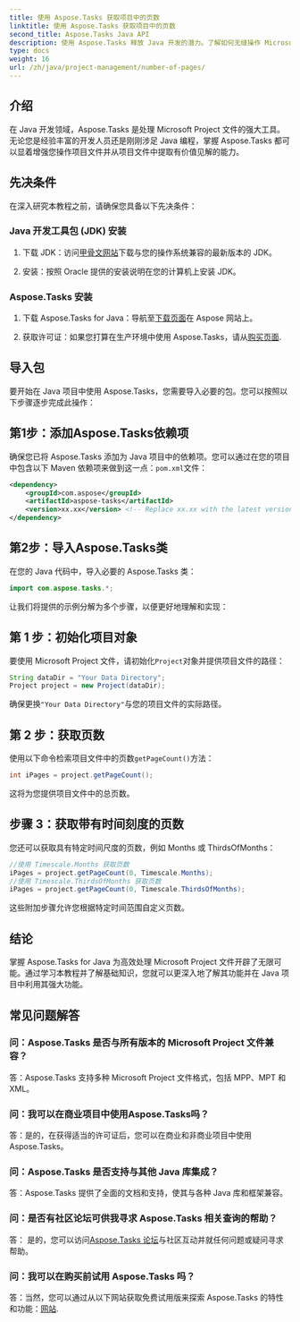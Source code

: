 ```yaml
---
title: 使用 Aspose.Tasks 获取项目中的页数
linktitle: 使用 Aspose.Tasks 获取项目中的页数
second_title: Aspose.Tasks Java API
description: 使用 Aspose.Tasks 释放 Java 开发的潜力。了解如何无缝操作 Microsoft Project 文件并提高您的工作效率。
type: docs
weight: 16
url: /zh/java/project-management/number-of-pages/
---
```

## 介绍
在 Java 开发领域，Aspose.Tasks 是处理 Microsoft Project 文件的强大工具。无论您是经验丰富的开发人员还是刚刚涉足 Java 编程，掌握 Aspose.Tasks 都可以显着增强您操作项目文件并从项目文件中提取有价值见解的能力。
## 先决条件
在深入研究本教程之前，请确保您具备以下先决条件：
### Java 开发工具包 (JDK) 安装
1. 下载 JDK：访问[甲骨文网站](https://www.oracle.com/java/technologies/javase-jdk11-downloads.html)下载与您的操作系统兼容的最新版本的 JDK。
   
2. 安装：按照 Oracle 提供的安装说明在您的计算机上安装 JDK。
### Aspose.Tasks 安装
1. 下载 Aspose.Tasks for Java：导航至[下载页面](https://releases.aspose.com/tasks/java/)在 Aspose 网站上。
   
2. 获取许可证：如果您打算在生产环境中使用 Aspose.Tasks，请从[购买页面](https://purchase.aspose.com/buy).

## 导入包
要开始在 Java 项目中使用 Aspose.Tasks，您需要导入必要的包。您可以按照以下步骤逐步完成此操作：
## 第1步：添加Aspose.Tasks依赖项
确保您已将 Aspose.Tasks 添加为 Java 项目中的依赖项。您可以通过在您的项目中包含以下 Maven 依赖项来做到这一点：`pom.xml`文件：
```xml
<dependency>
    <groupId>com.aspose</groupId>
    <artifactId>aspose-tasks</artifactId>
    <version>xx.xx</version> <!-- Replace xx.xx with the latest version -->
</dependency>
```
## 第2步：导入Aspose.Tasks类
在您的 Java 代码中，导入必要的 Aspose.Tasks 类：
```java
import com.aspose.tasks.*;
```

让我们将提供的示例分解为多个步骤，以便更好地理解和实现：
## 第 1 步：初始化项目对象
要使用 Microsoft Project 文件，请初始化`Project`对象并提供项目文件的路径：
```java
String dataDir = "Your Data Directory";
Project project = new Project(dataDir);
```
确保更换`"Your Data Directory"`与您的项目文件的实际路径。
## 第 2 步：获取页数
使用以下命令检索项目文件中的页数`getPageCount()`方法：
```java
int iPages = project.getPageCount();
```
这将为您提供项目文件中的总页数。
## 步骤 3：获取带有时间刻度的页数
您还可以获取具有特定时间尺度的页数，例如 Months 或 ThirdsOfMonths：
```java
//使用 Timescale.Months 获取页数
iPages = project.getPageCount(0, Timescale.Months);
//使用 Timescale.ThirdsOfMonths 获取页数
iPages = project.getPageCount(0, Timescale.ThirdsOfMonths);
```
这些附加步骤允许您根据特定时间范围自定义页数。

## 结论
掌握 Aspose.Tasks for Java 为高效处理 Microsoft Project 文件开辟了无限可能。通过学习本教程并了解基础知识，您就可以更深入地了解其功能并在 Java 项目中利用其强大功能。
## 常见问题解答
### 问：Aspose.Tasks 是否与所有版本的 Microsoft Project 文件兼容？
答：Aspose.Tasks 支持多种 Microsoft Project 文件格式，包括 MPP、MPT 和 XML。
### 问：我可以在商业项目中使用Aspose.Tasks吗？
答：是的，在获得适当的许可证后，您可以在商业和非商业项目中使用 Aspose.Tasks。
### 问：Aspose.Tasks 是否支持与其他 Java 库集成？
答：Aspose.Tasks 提供了全面的文档和支持，使其与各种 Java 库和框架兼容。
### 问：是否有社区论坛可供我寻求 Aspose.Tasks 相关查询的帮助？
答： 是的，您可以访问[Aspose.Tasks 论坛](https://forum.aspose.com/c/tasks/15)与社区互动并就任何问题或疑问寻求帮助。
### 问：我可以在购买前试用 Aspose.Tasks 吗？
答：当然，您可以通过从以下网站获取免费试用版来探索 Aspose.Tasks 的特性和功能：[网站](https://releases.aspose.com/).